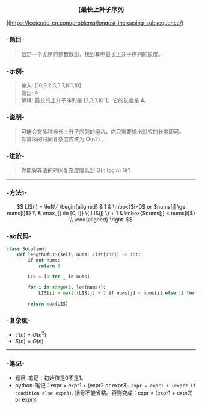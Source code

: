 ### <center> [最长上升子序列
](https://leetcode-cn.com/problems/longest-increasing-subsequence/) </center>

### -题目-
> 给定一个无序的整数数组，找到其中最长上升子序列的长度。

### -示例-
> 输入: [10,9,2,5,3,7,101,18]  
> 输出: 4  
> 解释: 最长的上升子序列是 [2,3,7,101]，它的长度是 4。  

### -说明-
> 可能会有多种最长上升子序列的组合，你只需要输出对应的长度即可。  
> 你算法的时间复杂度应该为 O(n2) 。

### -进阶-
> 你能将算法的时间复杂度降低到 O(n log n) 吗?

---

### -方法1-
$$
LIS(i) = \left\{
  \begin{aligned}
  & 1 & \mbox{$i=0$ or $nums[j] \ge nums[i]$} \\
  & \max_{j \in [0, i)} \{ LIS(j) \} + 1 & \mbox{$nums[j] < nums[i]$} \\
  \end{aligned}
\right.
$$

### -ac代码-
```py
class Solution:
    def lengthOfLIS(self, nums: List[int]) -> int:
        if not nums:
            return 0

        LIS = [1 for _ in nums]

        for i in range(1, len(nums)):
            LIS[i] = max([(LIS[j] + 1 if nums[j] < nums[i] else 1) for j in range(0, i)])

        return max(LIS)
```

### -复杂度-
+ $T(n) = O(n^2)$
+ $S(n) = O(n)$

---

### -笔记-
+ 题目-笔记：初始值是0不是1。
+ python-笔记：expr = expr1 + (expr2 or expr3): `expr = expr1 + (expr2 if condition else expr3)`. 括号不能省略。否则变成：expr = (expr1 + expr2) or expr3.
